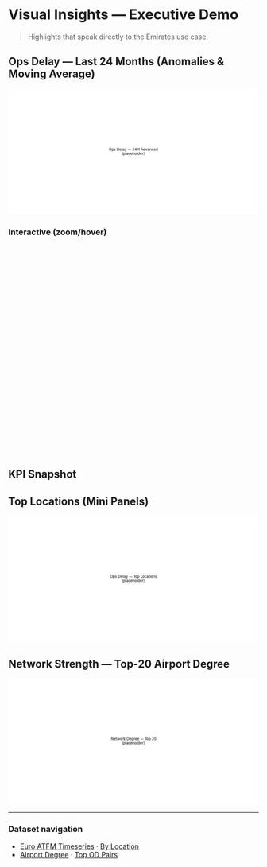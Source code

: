 # Visual Insights — Executive Demo

> Highlights that speak directly to the Emirates use case.

## Ops Delay — Last 24 Months (Anomalies & Moving Average)
![ATFM 24m](../assets/ops_delay_24m_advanced.png)

### Interactive (zoom/hover)
<div id="ops_plot" style="height:420px;"></div>
<script src="https://cdn.plot.ly/plotly-2.32.0.min.js"></script>
<script>

function siteRoot(){
  const parts = location.pathname.split('/').filter(Boolean);
  return parts.length ? '/' + parts[0] + '/' : '/';
}
function bust(u){
  const v = Date.now(); // cache-buster to avoid stale JSON/CSV
  return u + (u.includes('?') ? '&' : '?') + 'v=' + v;
}

fetch(bust(siteRoot() + 'assets/ops_delay_plotly.json'))
  .then(r => r.json())
  .then(fig => Plotly.newPlot('ops_plot', fig.data, fig.layout, {displayModeBar:false, responsive:true}))
  .catch(err => { document.getElementById('ops_plot').innerHTML = "<em>Interactive plot failed to load.</em>"; console.error(err); });
</script>

## KPI Snapshot
<div id="kpi_mount"></div>
<script>
fetch(bust(siteRoot() + 'assets/ops_delay_kpis.json')).then(r=>r.json()).then(k=>{
  const root = document.getElementById('kpi_mount');
  const fmt = n => (n==null)?'—':Intl.NumberFormat('en-US',{maximumFractionDigits:0}).format(n);
  const pct = n => (n==null)?'—':(n>=0?'+':'')+n.toFixed(1)+'%';
  root.innerHTML = `
    <div class="kpi-grid">
      <div class="kpi"><div class="kpi-label">Last Month</div><div class="kpi-value">${fmt(k.last_month)}</div><div class="kpi-sub">${k.last_month_label||''}</div></div>
      <div class="kpi"><div class="kpi-label">12M Rolling</div><div class="kpi-value">${fmt(k.rolling_12m)}</div></div>
      <div class="kpi"><div class="kpi-label">YoY %</div><div class="kpi-value">${pct(k.yoy_pct)}</div></div>
    </div>
  `;
});
</script>

## Top Locations (Mini Panels)
![Top-12 panels](../assets/ops_delay_top_locations_smallmultiples.png)

## Network Strength — Top-20 Airport Degree
![Top-20 degree](../assets/network_degree_top20.png)

---

### Dataset navigation
- [Euro ATFM Timeseries](../datasets/euro_atfm_timeseries.md) · [By Location](../datasets/euro_atfm_by_location.md)  
- [Airport Degree](../datasets/airport_degree.md) · [Top OD Pairs](../datasets/top_od_pairs.md)

